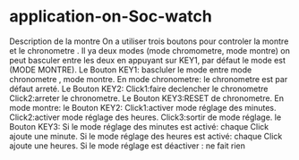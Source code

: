 # application-on-Soc-watch
Description de la  montre
On a utiliser trois boutons pour controler la montre et le chronometre .
Il ya deux modes (mode chromometre, mode montre) on peut basculer entre les deux en appuyant sur KEY1,
par défaut le mode est (MODE MONTRE).
Le Bouton KEY1: bascluler le mode entre mode chronometre , mode montre.
En mode chronometre:
  	le chronometre est par défaut arreté.
	  Le Bouton KEY2:
		    Click1:faire declencher le chronometre
		    Click2:arreter le chronometre.
	  Le Bouton KEY3:RESET de chronometre. 
En mode montre:
  	le Bouton KEY2:
	    	Click1:activer mode réglage des minutes.
		    Click2:activer mode réglage des heures.
		    Click3:sortir de mode réglage.
	  le Bouton KEY3:
		    Si le mode réglage des minutes est activé: chaque Click ajoute une minute.
		    Si le mode réglage des heures est activé: chaque Click ajoute une heures.
		    Si le mode réglage est déactiver : ne fait rien
